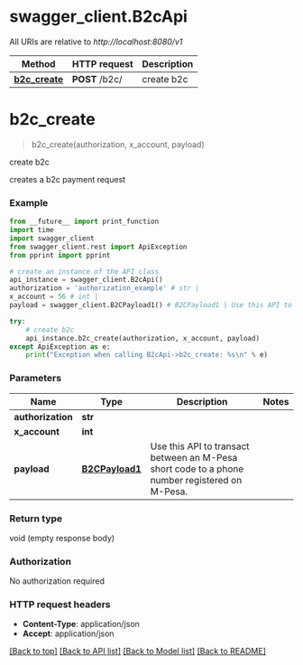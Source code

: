 # swagger_client.B2cApi

All URIs are relative to *http://localhost:8080/v1*

Method | HTTP request | Description
------------- | ------------- | -------------
[**b2c_create**](B2cApi.md#b2c_create) | **POST** /b2c/ | create b2c


# **b2c_create**
> b2c_create(authorization, x_account, payload)

create b2c

creates a b2c payment request

### Example 
```python
from __future__ import print_function
import time
import swagger_client
from swagger_client.rest import ApiException
from pprint import pprint

# create an instance of the API class
api_instance = swagger_client.B2cApi()
authorization = 'authorization_example' # str | 
x_account = 56 # int | 
payload = swagger_client.B2CPayload1() # B2CPayload1 | Use this API to transact between an M-Pesa short code to a phone number registered on M-Pesa.

try: 
    # create b2c
    api_instance.b2c_create(authorization, x_account, payload)
except ApiException as e:
    print("Exception when calling B2cApi->b2c_create: %s\n" % e)
```

### Parameters

Name | Type | Description  | Notes
------------- | ------------- | ------------- | -------------
 **authorization** | **str**|  | 
 **x_account** | **int**|  | 
 **payload** | [**B2CPayload1**](B2CPayload1.md)| Use this API to transact between an M-Pesa short code to a phone number registered on M-Pesa. | 

### Return type

void (empty response body)

### Authorization

No authorization required

### HTTP request headers

 - **Content-Type**: application/json
 - **Accept**: application/json

[[Back to top]](#) [[Back to API list]](../README.md#documentation-for-api-endpoints) [[Back to Model list]](../README.md#documentation-for-models) [[Back to README]](../README.md)

